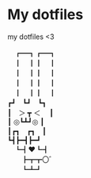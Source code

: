 # My dotfiles

my dotfiles <3

　┏━┓┏━┓  
　┃　┃┃　┃  
　┃　┃┃　┃  
　┃　┃┃　┃  
　┃　┃┃　┃  
┏┛　┗┛　┗┓  
┃　＞ ┳ ＜  　┃  
┃ ◎┗┻┛◎ ┃  
┃┏┓　┏┓　┃  
┗┫┣━┫┣━┛  
　┗┫♥┗┫  
　　┣┳┳〇゛  
　　┗┻┛  

